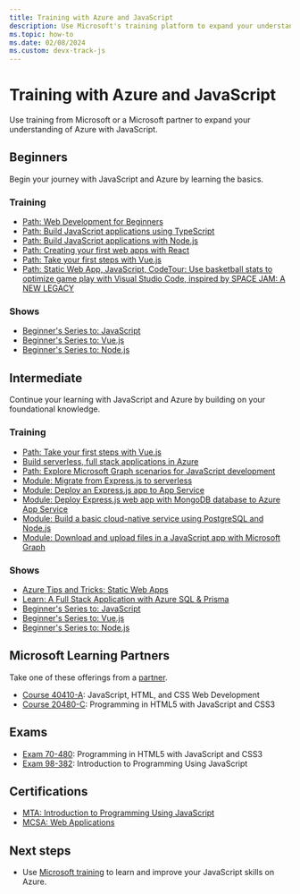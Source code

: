 ```yaml
---
title: Training with Azure and JavaScript 
description: Use Microsoft's training platform to expand your understanding of Azure with JavaScript.
ms.topic: how-to
ms.date: 02/08/2024
ms.custom: devx-track-js
---
```


# Training with Azure and JavaScript 

Use training from Microsoft or a Microsoft partner to expand your understanding of Azure with JavaScript.

## Beginners

Begin your journey with JavaScript and Azure by learning the basics.

### Training 

* [Path: Web Development for Beginners](/training/paths/web-development-101/)
* [Path: Build JavaScript applications using TypeScript](/training/paths/build-javascript-applications-typescript/)
* [Path: Build JavaScript applications with Node.js](/training/paths/build-javascript-applications-nodejs/)
* [Path: Creating your first web apps with React](/training/paths/react/)
* [Path: Take your first steps with Vue.js](/training/paths/vue-first-steps/?source=docs&ns-enrollment-type=Collection&ns-enrollment-id=mo5qixg827ppy6)
* [Path: Static Web App, JavaScript, CodeTour: Use basketball stats to optimize game play with Visual Studio Code, inspired by SPACE JAM: A NEW LEGACY](/training/paths/optimize-basketball-games-with-machine-learning/)

### Shows

* [Beginner's Series to: JavaScript](/shows/beginners-series-to-javascript)
* [Beginner's Series to: Vue.js](/shows/beginners-series-to-vuejs/)
* [Beginner's Series to: Node.js](/shows/beginners-series-to-nodejs/)

## Intermediate

Continue your learning with JavaScript and Azure by building on your foundational knowledge.

### Training

* [Path: Take your first steps with Vue.js](/training/paths/vue-first-steps/)
* [Build serverless, full stack applications in Azure](/training/paths/build-serverless-full-stack-apps-azure/)
* [Path: Explore Microsoft Graph scenarios for JavaScript development](/training/paths/m365-msgraph-scenarios/)
* [Module: Migrate from Express.js to serverless](/training/modules/shift-nodejs-express-apis-serverless/)
* [Module: Deploy an Express.js app to App Service](/learn/modules/javascript-deploy-expressjs-app-service)
* [Module: Deploy Express.js web app with MongoDB database to Azure App Service](/learn/modules/javascript-deploy-expressjs-app-service-with-database)
* [Module: Build a basic cloud-native service using PostgreSQL and Node.js](/training/modules/cloud-native-build-basic-service/)
* [Module: Download and upload files in a JavaScript app with Microsoft Graph](/training/modules/msgraph-manage-files/)

### Shows

* [Azure Tips and Tricks: Static Web Apps](/shows/azure-tips-and-tricks-static-web-apps/)
* [Learn: A Full Stack Application with Azure SQL & Prisma](/shows/beginners-series-to-learn-a-full-stack-application-with-azure-sql-prisma/)
* [Beginner's Series to: JavaScript](/shows/beginners-series-to-javascript)
* [Beginner's Series to: Vue.js](/shows/beginners-series-to-vuejs/)
* [Beginner's Series to: Node.js](/shows/beginners-series-to-nodejs/)

## Microsoft Learning Partners

Take one of these offerings from a [partner](/certifications/partners).

* [Course 40410-A](/certifications/courses/40410): JavaScript, HTML, and CSS Web Development
* [Course 20480-C](/certifications/courses/20480): Programming in HTML5 with JavaScript and CSS3

## Exams

* [Exam 70-480](/certifications/exams/70-480): Programming in HTML5 with JavaScript and CSS3
* [Exam 98-382](/certifications/exams/98-382): Introduction to Programming Using JavaScript

## Certifications

* [MTA: Introduction to Programming Using JavaScript](/certifications/mta-introduction-to-programming-using-javascript)
* [MCSA: Web Applications](/certifications/mcsa-web-applications-certification)

## Next steps

* Use [Microsoft training](/training/) to learn and improve your JavaScript skills on Azure.
